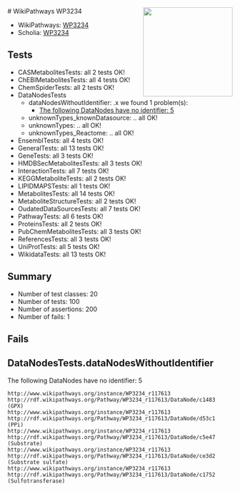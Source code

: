 <img style="float: right; width: 200px" src="https://upload.wikimedia.org/wikipedia/commons/thumb/8/83/Wplogo_with_text_500.png/640px-Wplogo_with_text_500.png" />
# WikiPathways WP3234

* WikiPathways: [WP3234](https://new.wikipathways.org/pathways/WP3234)
* Scholia: [WP3234](https://scholia.toolforge.org/wikipathways/WP3234)
## Tests
* CASMetabolitesTests: all 2 tests OK!
* ChEBIMetabolitesTests: all 4 tests OK!
* ChemSpiderTests: all 2 tests OK!
* DataNodesTests
    * dataNodesWithoutIdentifier: .x we found 1 problem(s):
        * [The following DataNodes have no identifier: 5](#d2d32fa4)
    * unknownTypes_knownDatasource: .. all OK!
    * unknownTypes: .. all OK!
    * unknownTypes_Reactome: .. all OK!
* EnsemblTests: all 4 tests OK!
* GeneralTests: all 13 tests OK!
* GeneTests: all 3 tests OK!
* HMDBSecMetabolitesTests: all 3 tests OK!
* InteractionTests: all 7 tests OK!
* KEGGMetaboliteTests: all 2 tests OK!
* LIPIDMAPSTests: all 1 tests OK!
* MetabolitesTests: all 14 tests OK!
* MetaboliteStructureTests: all 2 tests OK!
* OudatedDataSourcesTests: all 7 tests OK!
* PathwayTests: all 6 tests OK!
* ProteinsTests: all 2 tests OK!
* PubChemMetabolitesTests: all 3 tests OK!
* ReferencesTests: all 3 tests OK!
* UniProtTests: all 5 tests OK!
* WikidataTests: all 13 tests OK!


## Summary

* Number of test classes: 20
* Number of tests: 100
* Number of assertions: 200
* Number of fails: 1

## Fails

<a name="d2d32fa4" />

## DataNodesTests.dataNodesWithoutIdentifier

The following DataNodes have no identifier: 5
```
http://www.wikipathways.org/instance/WP3234_r117613 http://rdf.wikipathways.org/Pathway/WP3234_r117613/DataNode/c1483 (GPX)
http://www.wikipathways.org/instance/WP3234_r117613 http://rdf.wikipathways.org/Pathway/WP3234_r117613/DataNode/d53c1 (PPi)
http://www.wikipathways.org/instance/WP3234_r117613 http://rdf.wikipathways.org/Pathway/WP3234_r117613/DataNode/c5e47 (Substrate)
http://www.wikipathways.org/instance/WP3234_r117613 http://rdf.wikipathways.org/Pathway/WP3234_r117613/DataNode/ce3d2 (Substrate sulfate)
http://www.wikipathways.org/instance/WP3234_r117613 http://rdf.wikipathways.org/Pathway/WP3234_r117613/DataNode/c1752 (Sulfotransferase)
```

